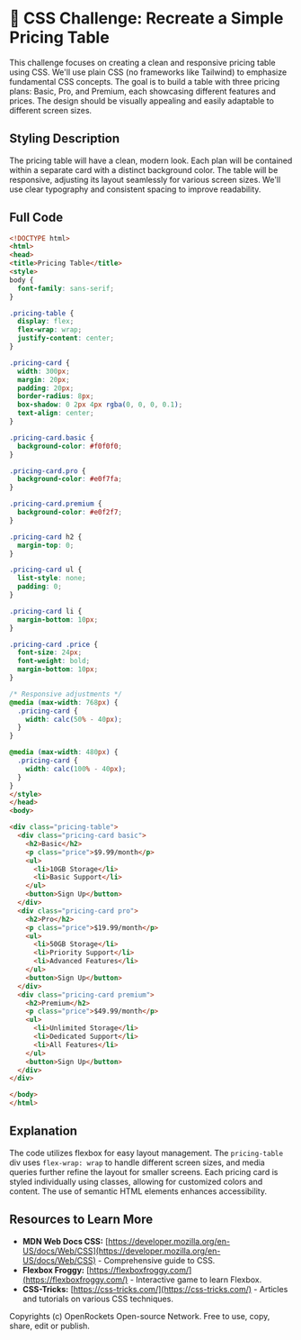 # 🐞 CSS Challenge: Recreate a Simple Pricing Table


This challenge focuses on creating a clean and responsive pricing table using CSS.  We'll use plain CSS (no frameworks like Tailwind) to emphasize fundamental CSS concepts. The goal is to build a table with three pricing plans: Basic, Pro, and Premium, each showcasing different features and prices.  The design should be visually appealing and easily adaptable to different screen sizes.


## Styling Description

The pricing table will have a clean, modern look. Each plan will be contained within a separate card with a distinct background color.  The table will be responsive, adjusting its layout seamlessly for various screen sizes.  We'll use clear typography and consistent spacing to improve readability.


## Full Code

```html
<!DOCTYPE html>
<html>
<head>
<title>Pricing Table</title>
<style>
body {
  font-family: sans-serif;
}

.pricing-table {
  display: flex;
  flex-wrap: wrap;
  justify-content: center;
}

.pricing-card {
  width: 300px;
  margin: 20px;
  padding: 20px;
  border-radius: 8px;
  box-shadow: 0 2px 4px rgba(0, 0, 0, 0.1);
  text-align: center;
}

.pricing-card.basic {
  background-color: #f0f0f0;
}

.pricing-card.pro {
  background-color: #e0f7fa;
}

.pricing-card.premium {
  background-color: #e0f2f7;
}

.pricing-card h2 {
  margin-top: 0;
}

.pricing-card ul {
  list-style: none;
  padding: 0;
}

.pricing-card li {
  margin-bottom: 10px;
}

.pricing-card .price {
  font-size: 24px;
  font-weight: bold;
  margin-bottom: 10px;
}

/* Responsive adjustments */
@media (max-width: 768px) {
  .pricing-card {
    width: calc(50% - 40px);
  }
}

@media (max-width: 480px) {
  .pricing-card {
    width: calc(100% - 40px);
  }
}
</style>
</head>
<body>

<div class="pricing-table">
  <div class="pricing-card basic">
    <h2>Basic</h2>
    <p class="price">$9.99/month</p>
    <ul>
      <li>10GB Storage</li>
      <li>Basic Support</li>
    </ul>
    <button>Sign Up</button>
  </div>
  <div class="pricing-card pro">
    <h2>Pro</h2>
    <p class="price">$19.99/month</p>
    <ul>
      <li>50GB Storage</li>
      <li>Priority Support</li>
      <li>Advanced Features</li>
    </ul>
    <button>Sign Up</button>
  </div>
  <div class="pricing-card premium">
    <h2>Premium</h2>
    <p class="price">$49.99/month</p>
    <ul>
      <li>Unlimited Storage</li>
      <li>Dedicated Support</li>
      <li>All Features</li>
    </ul>
    <button>Sign Up</button>
  </div>
</div>

</body>
</html>
```


## Explanation

The code utilizes flexbox for easy layout management. The `pricing-table` div uses `flex-wrap: wrap` to handle different screen sizes, and media queries further refine the layout for smaller screens.  Each pricing card is styled individually using classes, allowing for customized colors and content.  The use of semantic HTML elements enhances accessibility.


## Resources to Learn More

* **MDN Web Docs CSS:** [https://developer.mozilla.org/en-US/docs/Web/CSS](https://developer.mozilla.org/en-US/docs/Web/CSS)  - Comprehensive guide to CSS.
* **Flexbox Froggy:** [https://flexboxfroggy.com/](https://flexboxfroggy.com/) - Interactive game to learn Flexbox.
* **CSS-Tricks:** [https://css-tricks.com/](https://css-tricks.com/) - Articles and tutorials on various CSS techniques.


Copyrights (c) OpenRockets Open-source Network. Free to use, copy, share, edit or publish.

